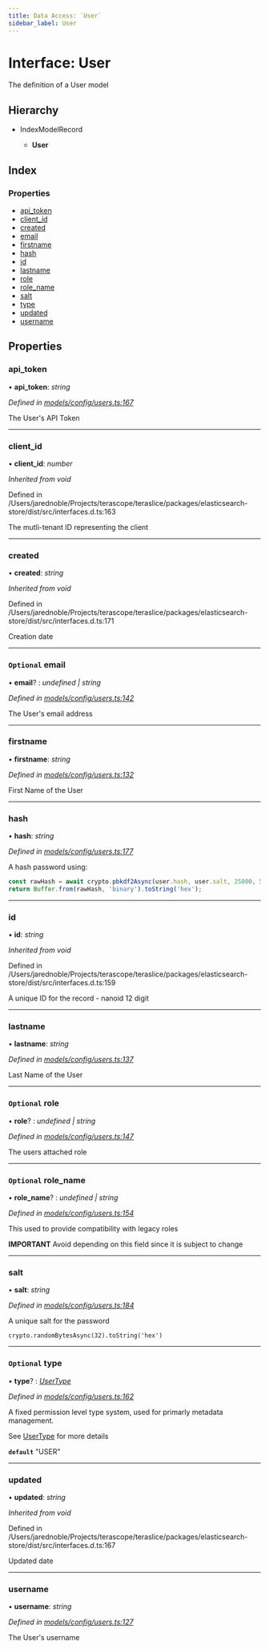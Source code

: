 ```yaml
---
title: Data Access: `User`
sidebar_label: User
---
```


# Interface: User

The definition of a User model

## Hierarchy

* IndexModelRecord

  * **User**

## Index

### Properties

* [api_token](user.md#api_token)
* [client_id](user.md#client_id)
* [created](user.md#created)
* [email](user.md#optional-email)
* [firstname](user.md#firstname)
* [hash](user.md#hash)
* [id](user.md#id)
* [lastname](user.md#lastname)
* [role](user.md#optional-role)
* [role_name](user.md#optional-role_name)
* [salt](user.md#salt)
* [type](user.md#optional-type)
* [updated](user.md#updated)
* [username](user.md#username)

## Properties

###  api_token

• **api_token**: *string*

*Defined in [models/config/users.ts:167](https://github.com/terascope/teraslice/blob/0ae31df4/packages/data-access/src/models/config/users.ts#L167)*

The User's API Token

___

###  client_id

• **client_id**: *number*

*Inherited from void*

Defined in /Users/jarednoble/Projects/terascope/teraslice/packages/elasticsearch-store/dist/src/interfaces.d.ts:163

The mutli-tenant ID representing the client

___

###  created

• **created**: *string*

*Inherited from void*

Defined in /Users/jarednoble/Projects/terascope/teraslice/packages/elasticsearch-store/dist/src/interfaces.d.ts:171

Creation date

___

### `Optional` email

• **email**? : *undefined | string*

*Defined in [models/config/users.ts:142](https://github.com/terascope/teraslice/blob/0ae31df4/packages/data-access/src/models/config/users.ts#L142)*

The User's email address

___

###  firstname

• **firstname**: *string*

*Defined in [models/config/users.ts:132](https://github.com/terascope/teraslice/blob/0ae31df4/packages/data-access/src/models/config/users.ts#L132)*

First Name of the User

___

###  hash

• **hash**: *string*

*Defined in [models/config/users.ts:177](https://github.com/terascope/teraslice/blob/0ae31df4/packages/data-access/src/models/config/users.ts#L177)*

A hash password using:

```js
const rawHash = await crypto.pbkdf2Async(user.hash, user.salt, 25000, 512, 'sha1')
return Buffer.from(rawHash, 'binary').toString('hex');
```

___

###  id

• **id**: *string*

*Inherited from void*

Defined in /Users/jarednoble/Projects/terascope/teraslice/packages/elasticsearch-store/dist/src/interfaces.d.ts:159

A unique ID for the record - nanoid 12 digit

___

###  lastname

• **lastname**: *string*

*Defined in [models/config/users.ts:137](https://github.com/terascope/teraslice/blob/0ae31df4/packages/data-access/src/models/config/users.ts#L137)*

Last Name of the User

___

### `Optional` role

• **role**? : *undefined | string*

*Defined in [models/config/users.ts:147](https://github.com/terascope/teraslice/blob/0ae31df4/packages/data-access/src/models/config/users.ts#L147)*

The users attached role

___

### `Optional` role_name

• **role_name**? : *undefined | string*

*Defined in [models/config/users.ts:154](https://github.com/terascope/teraslice/blob/0ae31df4/packages/data-access/src/models/config/users.ts#L154)*

This used to provide compatibility with legacy roles

**IMPORTANT** Avoid depending on this field since it is subject to change

___

###  salt

• **salt**: *string*

*Defined in [models/config/users.ts:184](https://github.com/terascope/teraslice/blob/0ae31df4/packages/data-access/src/models/config/users.ts#L184)*

A unique salt for the password

`crypto.randomBytesAsync(32).toString('hex')`

___

### `Optional` type

• **type**? : *[UserType](../overview.md#usertype)*

*Defined in [models/config/users.ts:162](https://github.com/terascope/teraslice/blob/0ae31df4/packages/data-access/src/models/config/users.ts#L162)*

A fixed permission level type system, used for primarly metadata management.

See [UserType](../overview.md#usertype) for more details

**`default`** "USER"

___

###  updated

• **updated**: *string*

*Inherited from void*

Defined in /Users/jarednoble/Projects/terascope/teraslice/packages/elasticsearch-store/dist/src/interfaces.d.ts:167

Updated date

___

###  username

• **username**: *string*

*Defined in [models/config/users.ts:127](https://github.com/terascope/teraslice/blob/0ae31df4/packages/data-access/src/models/config/users.ts#L127)*

The User's username
